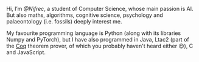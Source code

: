 Hi, I’m *@Nifrec*,
a student of Computer Science,
whose main passion is AI.
But also maths, algorithms, cognitive science, psychology and palaeontology (i.e. fossils) deeply interest me.

My favourite programming language is Python (along with its libraries Numpy and PyTorch),
but I have also programmed in Java, Ltac2 (part of the [Coq](https://coq.inria.fr/) theorem prover, of which you probably haven't heard either 😉), C and JavaScript.
